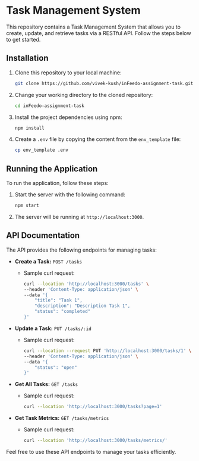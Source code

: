 # Task Management System

This repository contains a Task Management System that allows you to create, update, and retrieve tasks via a RESTful API. Follow the steps below to get started.

## Installation

1. Clone this repository to your local machine:
   ```bash
   git clone https://github.com/vivek-kush/inFeedo-assignment-task.git
   ```

2. Change your working directory to the cloned repository:
   ```bash
   cd inFeedo-assignment-task
   ```

3. Install the project dependencies using npm:
   ```bash
   npm install
   ```
   
4. Create a `.env` file by copying the content from the `env_template` file:
   ```bash
   cp env_template .env
   ```

## Running the Application

To run the application, follow these steps:

1. Start the server with the following command:
   ```bash
   npm start
   ```

2. The server will be running at `http://localhost:3000`.

## API Documentation

The API provides the following endpoints for managing tasks:

- **Create a Task:** `POST /tasks`
   - Sample curl request:
     ```bash
     curl --location 'http://localhost:3000/tasks' \
     --header 'Content-Type: application/json' \
     --data '{
         "title": "Task 1",
         "description": "Description Task 1",
         "status": "completed"
     }'
     ```

- **Update a Task:** `PUT /tasks/:id`
   - Sample curl request:
     ```bash
     curl --location --request PUT 'http://localhost:3000/tasks/1' \
     --header 'Content-Type: application/json' \
     --data '{
         "status": "open"
     }'
     ```

- **Get All Tasks:** `GET /tasks`
   - Sample curl request:
     ```bash
     curl --location 'http://localhost:3000/tasks?page=1'
     ```

- **Get Task Metrics:** `GET /tasks/metrics`
   - Sample curl request:
     ```bash
     curl --location 'http://localhost:3000/tasks/metrics/'
     ```

Feel free to use these API endpoints to manage your tasks efficiently.